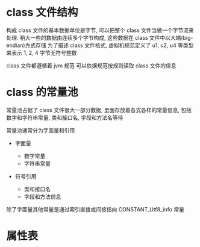 # class 文件结构
构成 class 文件的基本数据单位是字节, 可以把整个 class 文件当做一个字节流来处理. 稍大一些的数据由连续多个字节构成, 这些数据在 class 文件中以大端(big-endian)方式存储
为了描述 class 文件格式, 虚拟机规范定义了 u1, u2, u4 等类型来表示 1, 2, 4 字节无符号整数

class 文件都遵循着 jvm 规范
可以依据规范按规则读取 class 文件的信息

# class 的常量池
常量池占据了 class 文件很大一部分数据, 里面存放着各式各样的常量信息, 包括数字和字符串常量, 类和接口名, 字段和方法名等待

常量池通常分为字面量和引用
 - 字面量
    - 数字常量
    - 字符串常量

 - 符号引用
    - 类和接口名
    - 字段和方法信息

除了字面量其他常量是通过索引直接或间接指向 CONSTANT_Utf8_info 常量


# 属性表
